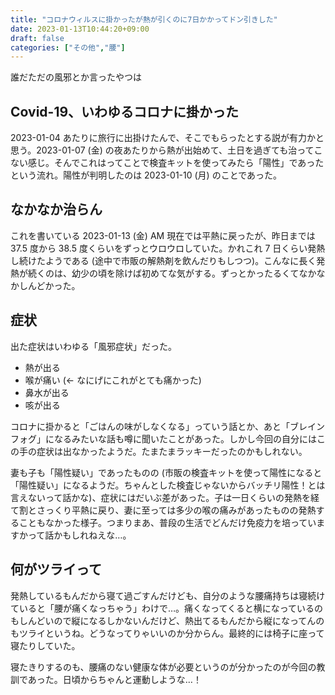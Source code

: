 ```yaml
---
title: "コロナウィルスに掛かったが熱が引くのに7日かかってドン引きした"
date: 2023-01-13T10:44:20+09:00
draft: false
categories: ["その他","腰"]
---
```


誰だただの風邪とか言ったやつは

<!--more-->

## Covid-19、いわゆるコロナに掛かった

2023-01-04 あたりに旅行に出掛けたんで、そこでもらったとする説が有力かと思う。2023-01-07 (金) の夜あたりから熱が出始めて、土日を過ぎても治ってこない感じ。そんでこれはってことで検査キットを使ってみたら「陽性」であったという流れ。陽性が判明したのは 2023-01-10 (月) のことであった。

## なかなか治らん

これを書いている 2023-01-13 (金) AM 現在では平熱に戻ったが、昨日までは 37.5 度から 38.5 度くらいをずっとウロウロしていた。かれこれ 7 日くらい発熱し続けたようである (途中で市販の解熱剤を飲んだりもしつつ)。こんなに長く発熱が続くのは、幼少の頃を除けば初めてな気がする。ずっとかったるくてなかなかしんどかった。

## 症状

出た症状はいわゆる「風邪症状」だった。

- 熱が出る
- 喉が痛い (← なにげにこれがとても痛かった)
- 鼻水が出る
- 咳が出る

コロナに掛かると「ごはんの味がしなくなる」っていう話とか、あと「ブレインフォグ」になるみたいな話も噂に聞いたことがあった。しかし今回の自分にはこの手の症状は出なかったようだ。たまたまラッキーだったのかもしれない。

妻も子も「陽性疑い」であったものの (市販の検査キットを使って陽性になると「陽性疑い」になるようだ。ちゃんとした検査じゃないからバッチリ陽性！とは言えないって話かな)、症状にはだいぶ差があった。子は一日くらいの発熱を経て割とさっくり平熱に戻り、妻に至っては多少の喉の痛みがあったものの発熱することもなかった様子。つまりまあ、普段の生活でどんだけ免疫力を培っていますかって話かもしれねえな…。

## 何がツライって

発熱しているもんだから寝て過ごすんだけども、自分のような腰痛持ちは寝続けていると「腰が痛くなっちゃう」わけで…。痛くなってくると横になっているのもしんどいので縦になるしかないんだけど、熱出てるもんだから縦になってんのもツライというね。どうなってりゃいいのか分からん。最終的には椅子に座って寝たりしていた。

寝たきりするのも、腰痛のない健康な体が必要というのが分かったのが今回の教訓であった。日頃からちゃんと運動しような…！
